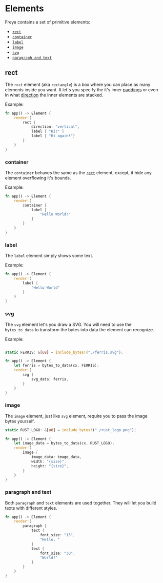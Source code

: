 # Elements

Freya contains a set of primitive elements:

- [`rect`](#rect)
- [`container`](#container)
- [`label`](#label)
- [`image`](#image)
- [`svg`](#svg)
- [`paragraph and text`](#paragraph-and-text)

## rect

The `rect` element (aka `rectangle`) is a box where you can place as many elements inside you want.
It let's you specify the it's inner [paddings](/guides/layout.html#padding) or even in what [direction](/guides/layout.html#direction) the inner elements are stacked.

Example:

```rust
fn app() -> Element {
    render!(
        rect {
            direction: "vertical",
            label { "Hi!" }
            label { "Hi again!"}
        }
    )
}
```

### container

The `container` behaves the same as the [`rect`](#rect) element, except, it
hide any element overflowing it's bounds.

Example:

```rust
fn app() -> Element {
    render!(
        container {
            label {
                "Hello World!"
            }
        }
    )
}
```

### label

The `label` element simply shows some text.

Example:

```rust
fn app() -> Element {
    render!(
        label {
            "Hello World"
        }
    )
}
```

### svg

The `svg` element let's you draw a SVG. You will need to use the `bytes_to_data` to transform the bytes into data the element can recognize.

Example:

```rust

static FERRIS: &[u8] = include_bytes!("./ferris.svg");

fn app() -> Element {
    let ferris = bytes_to_data(cx, FERRIS);
    render!(
        svg {
            svg_data: ferris,
        }
    )
}
```

### image

The `image` element, just like `svg` element, require you to pass the image bytes yourself.

```rust
static RUST_LOGO: &[u8] = include_bytes!("./rust_logo.png");

fn app() -> Element {
    let image_data = bytes_to_data(cx, RUST_LOGO);
    render!(
        image {
            image_data: image_data,
            width: "{size}",
            height: "{size}",
        }
    )
}
```

### paragraph and text

Both `paragraph` and `text` elements are used together. They will let you build texts with different styles.

``` rust
fn app() -> Element {
    render!(
        paragraph {
            text {
                font_size: "15",
                "Hello, "
            }
            text {
                font_size: "30",
                "World!"
            }
        }
    )
}
```
